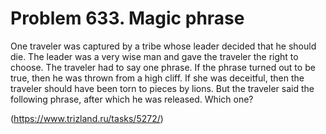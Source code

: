 # Problem 633. Magic phrase

One traveler was captured by a tribe whose leader decided that he should die. The leader was a very wise man and gave the traveler the right to choose. The traveler had to say one phrase. If the phrase turned out to be true, then he was thrown from a high cliff. If she was deceitful, then the traveler should have been torn to pieces by lions. But the traveler said the following phrase, after which he was released. Which one?

(https://www.trizland.ru/tasks/5272/)